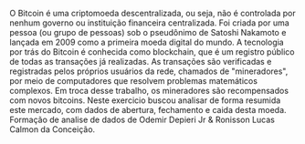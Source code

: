 O Bitcoin é uma criptomoeda descentralizada, ou seja, não é controlada por nenhum governo ou instituição financeira centralizada. Foi criada por uma pessoa (ou grupo de pessoas) sob o pseudônimo de Satoshi Nakamoto e lançada em 2009 como a primeira moeda digital do mundo. A tecnologia por trás do Bitcoin é conhecida como blockchain, que é um registro público de todas as transações já realizadas. As transações são verificadas e registradas pelos próprios usuários da rede, chamados de "mineradores", por meio de computadores que resolvem problemas matemáticos complexos. Em troca desse trabalho, os mineradores são recompensados com novos bitcoins. Neste exercicio buscou analisar de forma resumida este mercado, com dados de abertura, fechamento e caida desta moeda. Formação de analise de dados de Odemir Depieri Jr & Ronisson Lucas Calmon da Conceição.
